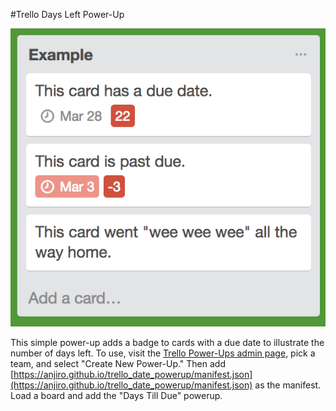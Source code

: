 #Trello Days Left Power-Up

![Example image](example.png)

This simple power-up adds a badge to cards with a due date to
illustrate the number of days left. To use, visit the [Trello
Power-Ups admin page](https://trello.com/power-ups/admin), pick a
team, and select "Create New Power-Up." Then add
[https://anjiro.github.io/trello_date_powerup/manifest.json](https://anjiro.github.io/trello_date_powerup/manifest.json) as the manifest.
Load a board and add the "Days Till Due" powerup.


